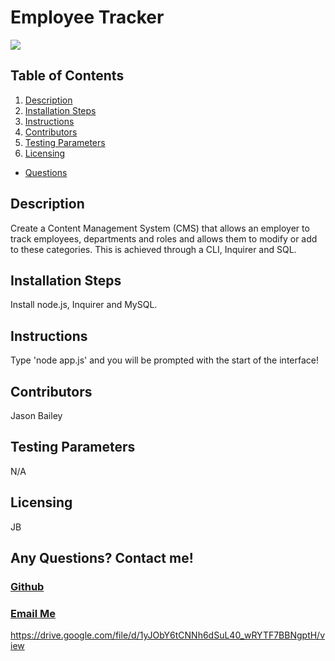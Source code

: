 
  # Employee Tracker
  ![](https://img.shields.io/badge/license-Jason-lightgrey)

  ## **Table of Contents**
  
  
  1. [Description](#description)
  2. [Installation Steps](#installation-steps)
  3. [Instructions](#instructions)
  4. [Contributors](#contributors)
  5. [Testing Parameters](#testing-parameters)
  6. [Licensing](#licensing)
  - [Questions](#github)
 
  
  
  ## Description
  Create a Content Management System (CMS) that allows an employer to track employees, departments and roles and allows them to modify or add to these categories. This is achieved through a CLI, Inquirer and SQL.
  ## Installation Steps
  Install node.js, Inquirer and MySQL.
  ## Instructions
  Type 'node app.js' and you will be prompted with the start of the interface!
  ## Contributors
  Jason Bailey
  ## Testing Parameters
  N/A
  ## Licensing
  JB

  ## Any Questions? Contact me!
  ### [Github](https://github.com/jayeebee)
  
  ### [Email Me](<mailto:jayeebee918@gmail.com>)


https://drive.google.com/file/d/1yJObY6tCNNh6dSuL40_wRYTF7BBNgptH/view
